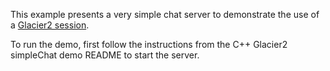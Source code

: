 This example presents a very simple chat server to demonstrate the use of a
[Glacier2 session][1].

To run the demo, first follow the instructions from the C++ Glacier2
simpleChat demo README to start the server.

[1]: https://doc.zeroc.com/ice/4.0/ice-services/glacier2/getting-started-with-glacier2
